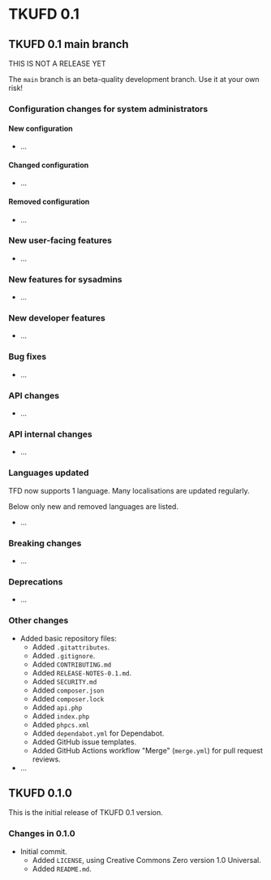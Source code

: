 # TKUFD 0.1

## TKUFD 0.1 main branch

THIS IS NOT A RELEASE YET

The `main` branch is an beta-quality development branch. Use it at your own
risk!

### Configuration changes for system administrators

#### New configuration

* …

#### Changed configuration

* …

#### Removed configuration

* …

### New user-facing features

* …

### New features for sysadmins

* …

### New developer features

* …

### Bug fixes

* …

### API changes

* …

### API internal changes

* …

### Languages updated

TFD now supports 1 language. Many localisations are updated regularly.

Below only new and removed languages are listed.

* …

### Breaking changes

* …

### Deprecations

* …

### Other changes

* Added basic repository files:
  * Added `.gitattributes`.
  * Added `.gitignore`.
  * Added `CONTRIBUTING.md`
  * Added `RELEASE-NOTES-0.1.md`.
  * Added `SECURITY.md`
  * Added `composer.json`
  * Added `composer.lock`
  * Added `api.php`
  * Added `index.php`
  * Added `phpcs.xml`
  * Added `dependabot.yml` for Dependabot.
  * Added GitHub issue templates.
  * Added GitHub Actions workflow "Merge" (`merge.yml`) for pull request
    reviews.
* …

## TKUFD 0.1.0

This is the initial release of TKUFD 0.1 version.

### Changes in 0.1.0

* Initial commit.
  * Added `LICENSE`, using Creative Commons Zero version 1.0 Universal.
  * Added `README.md`.

